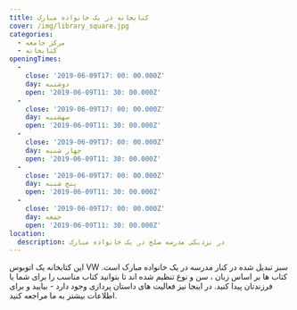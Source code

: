 ```yaml
---
title: کتابخانه در یک خانواده مبارک
cover: /img/library_square.jpg
categories:
  - مرکز جامعه
  - کتابخانه
openingTimes:
  - 
    close: '2019-06-09T17: 00: 00.000Z'
    day: دوشنبه
    open: '2019-06-09T11: 30: 00.000Z'
  - 
    close: '2019-06-09T17: 00: 00.000Z'
    day: سهشنبه
    open: '2019-06-09T11: 30: 00.000Z'
  - 
    close: '2019-06-09T17: 00: 00.000Z'
    day: چهار شنبه
    open: '2019-06-09T11: 30: 00.000Z'
  - 
    close: '2019-06-09T17: 00: 00.000Z'
    day: پنج شنبه
    open: '2019-06-09T11: 30: 00.000Z'
  - 
    close: '2019-06-09T17: 00: 00.000Z'
    day: جمعه
    open: '2019-06-09T11: 30: 00.000Z'
location:
  description: در نزدیکی مدرسه صلح در یک خانواده مبارک
---
```


این کتابخانه یک اتوبوس VW سبز تبدیل شده در کنار مدرسه در یک خانواده مبارک است. کتاب ها بر اساس زبان ، سن و نوع تنظیم شده اند تا بتوانید کتاب مناسب را برای شما یا فرزندتان پیدا کنید. در اینجا نیز فعالیت های داستان پردازی وجود دارد - بیایید و برای اطلاعات بیشتر به ما مراجعه کنید.